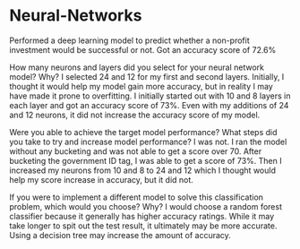 # Neural-Networks
Performed a deep learning model to predict whether a non-profit investment would be successful or not. Got an accuracy score of 72.6% 

How many neurons and layers did you select for your neural network model? Why?
I selected 24 and 12 for my first and second layers. Initially, I thought it would help my model gain more accuracy, but in reality I may have made it prone to overfitting. I initially started out with 10 and 8 layers in each layer and got an accuracy score of 73%. Even with my additions of 24 and 12 neurons, it did not increase the accuracy score of my model. 


Were you able to achieve the target model performance? What steps did you take to try and increase model performance?
I was not. I ran the model without any bucketing and was not able to get a score over 70. After bucketing the government ID tag, I was able to get a score of 73%. Then I increased my neurons from 10 and 8 to 24 and 12 which I thought would help my score increase in accuracy, but it did not. 

If you were to implement a different model to solve this classification problem, which would you choose? Why?
I would choose a random forest classifier because it generally has higher accuracy ratings. While it may take longer to spit out the test result, it ultimately may be more accurate. Using a decision tree may increase the amount of accuracy. 
